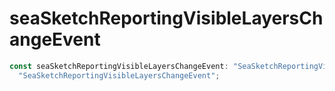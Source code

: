 # seaSketchReportingVisibleLayersChangeEvent

```ts
const seaSketchReportingVisibleLayersChangeEvent: "SeaSketchReportingVisibleLayersChangeEvent" =
  "SeaSketchReportingVisibleLayersChangeEvent";
```
